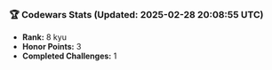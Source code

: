 ### 🏆 Codewars Stats (Updated: 2025-02-28 20:08:55 UTC)

- **Rank:** 8 kyu
- **Honor Points:** 3
- **Completed Challenges:** 1
